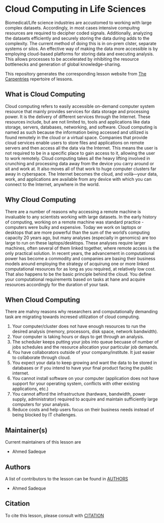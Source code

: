 # Cloud Computing in Life Sciences
Biomedical/Life science industries are accustomed to working with large complex datasets. Accordingly, in most cases intensive compuitng resources are required to decipher coded signals. Additionally, analyzing the datasets efficiently and securely storing the data during adds to the complexity. The current method of doing this is in on-prem clster, separate systems or silos. An effective way of making the data more accessible is by employing cloud-based platforms for storing data and executing analysis. This allows processes to be accelerated by inhibiting the resource bottlenecks and generation of global knowledge-sharing.

This repository generates the corresponding lesson website from [The Carpentries](https://carpentries.org/) repertoire of lessons. 

## What is Cloud Computing
Cloud computing refers to easily accessible on-demand computer system resource that mainly provides services for data storage and processing power. It is the delivery of different services through the Internet. These resources include, but are not limited to, tools and applications like data storage, servers, databases, networking, and software.
Cloud computing is named as such because the information being accessed and utilized is found remotely in the cloud or a virtual space. Companies that provide cloud services enable users to store files and applications on remote servers and then access all the data via the Internet. This means the user is not required to be in a specific place to gain access to it, allowing the user to work remotely. Cloud computing takes all the heavy lifting involved in crunching and processing data away from the device you carry around or sit and work at. It also moves all of that work to huge computer clusters far away in cyberspace. The Internet becomes the cloud, and voilà—your data, work, and applications are available from any device with which you can connect to the Internet, anywhere in the world.

## Why Cloud Computing
There are a number of reasons why accessing a remote machine is invaluable to any scientists working with large datasets. In the early history of computing, working on a remote machine was standard practice - computers were bulky and expensive. Today we work on laptops or desktops that are more powerful than the sum of the world’s computing capacity 20 years ago, but many analyses (especially in genomics) are too large to run on these laptops/desktops. These analyses require larger machines, often several of them linked together, where remote access is the only practical solution.
In recent years, the advancement in computational power has become a commodity and companies are basing their business models around employing the strategy of acquirung one or more linked computational resources for as long as you required, at relatively low cost. That also happens to be the basic principle behind the cloud. You define your computational requirements based on tasks at hane and acquire resources accordingly for the duration of your task.

## When Cloud Computing
There are mahny reasons why researchers and computationally demanding task are migrating towards incresed utilization of cloud computing.
1. Your computer/cluster does not have enough resources to run the desired analysis (memory, processors, disk space, network bandwidth).
2. Your computer is taking hours or days to get through an analysis.
3. The scheduler keeps putting your jobs into queue becuase of number of jobs schedules and the resource allocation your particular job demands.
4. You have collaborators outside of your company/institute. It just easier to collaborate through cloud.
5. You expect your data to keep growing and want the data to be stored in databases or if you intend to have your final product facing the public internet.
6. You cannot install software on your computer (application does not have support for your operating system, conflicts with other existing applications, etc.)
7. You cannot afford the infrastructure (hardware, bandwidth, power supply, administrator) required to acquire and maintain sufficiently large computers for your analysis.
8. Reduce costs and help users focus on their business needs instead of being blocked by IT challenges.



## Maintainer(s)

Current maintainers of this lesson are 
* Ahmed Sadeque


## Authors

A list of contributors to the lesson can be found in [AUTHORS](AUTHORS)
* Ahmed Sadeque

## Citation

To cite this lesson, please consult with [CITATION](CITATION)

[lesson-example]: https://carpentries.github.io/lesson-example
